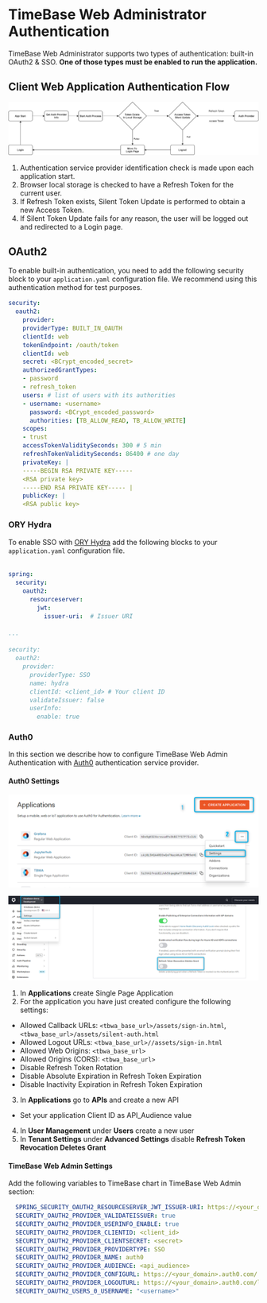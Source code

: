 # TimeBase Web Administrator Authentication

TimeBase Web Administrator supports two types of authentication: built-in OAuth2 & SSO. **One of those types must be enabled to run the application.**

## Client Web Application Authentication Flow 

![](/img/tb_auth.png)

1. Authentication service provider identification check is made upon each application start.
2. Browser local storage is checked to have a Refresh Token for the current user.
3. If Refresh Token exists, Silent Token Update is performed to obtain a new Access Token.
4. If Silent Token Update fails for any reason, the user will be logged out and redirected to a Login page.

## OAuth2

To enable built-in authentication, you need to add the following security block to your `application.yaml` configuration file. We recommend using this authentication method for test purposes.

```yaml
security:
  oauth2:
    provider:
    providerType: BUILT_IN_OAUTH
    clientId: web
    tokenEndpoint: /oauth/token
    clientId: web
    secret: <BCrypt_encoded_secret>
    authorizedGrantTypes:
    - password
    - refresh_token
    users: # list of users with its authorities
    - username: <username>
      password: <BCrypt_encoded_password>
      authorities: [TB_ALLOW_READ, TB_ALLOW_WRITE]
    scopes:
    - trust
    accessTokenValiditySeconds: 300 # 5 min
    refreshTokenValiditySeconds: 86400 # one day
    privateKey: |
    -----BEGIN RSA PRIVATE KEY-----
    <RSA private key>
    -----END RSA PRIVATE KEY----- |
    publicKey: |
    <RSA public key>
```

### ORY Hydra

To enable SSO with [ORY Hydra](https://www.ory.sh/hydra/) add the following blocks to your `application.yaml` configuration file. 

```yaml

spring:
  security:
    oauth2:
      resourceserver:
        jwt:
          issuer-uri:  # Issuer URI

...

security:
  oauth2:
    provider:
      providerType: SSO
      name: hydra
      clientId: <client_id> # Your client ID
      validateIssuer: false
      userInfo:
        enable: true

```

### Auth0

In this section we describe how to configure TimeBase Web Admin Authentication with [Auth0](https://auth0.com/) authentication service provider.

#### Auth0 Settings 

![](/img/auth0.png)

![](/img/auth0_2.png)

1. In **Applications** create Single Page Application
2. For the application you have just created configure the following settings:
  + Allowed Callback URLs: `<tbwa_base_url>/assets/sign-in.html`, `<tbwa_base_url>/assets/silent-auth.html`
  + Allowed Logout URLs: `<tbwa_base_url>//assets/sign-in.html`
  + Allowed Web Origins: `<tbwa_base_url>`
  + Allowed Origins (CORS): `<tbwa_base_url>`
  + Disable Refresh Token Rotation
  + Disable Absolute Expiration in Refresh Token Expiration
  + Disable Inactivity Expiration in Refresh Token Expiration
3. In **Applications** go to **APIs** and create a new API
  + Set your application Client ID as API_Audience value
4. In **User Management** under **Users** create a new user
5. In **Tenant Settings** under **Advanced Settings** disable **Refresh Token Revocation Deletes Grant**

#### TimeBase Web Admin Settings 

Add the following variables to TimeBase chart in TimeBase Web Admin section: 

```yaml
  SPRING_SECURITY_OAUTH2_RESOURCESERVER_JWT_ISSUER-URI: https://<your_domain>.auth0.com/
  SECURITY_OAUTH2_PROVIDER_VALIDATEISSUER: true
  SECURITY_OAUTH2_PROVIDER_USERINFO_ENABLE: true
  SECURITY_OAUTH2_PROVIDER_CLIENTID: <client_id>
  SECURITY_OAUTH2_PROVIDER_CLIENTSECRET: <secret>
  SECURITY_OAUTH2_PROVIDER_PROVIDERTYPE: SSO
  SECURITY_OAUTH2_PROVIDER_NAME: auth0
  SECURITY_OAUTH2_PROVIDER_AUDIENCE: <api_audience>
  SECURITY_OAUTH2_PROVIDER_CONFIGURL: https://<your_domain>.auth0.com/.well-known/openid-configuration
  SECURITY_OAUTH2_PROVIDER_LOGOUTURL: https://<your_domain>.auth0.com/logout
  SECURITY_OAUTH2_USERS_0_USERNAME: "<username>"
```
